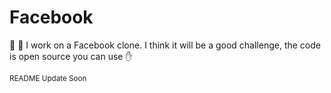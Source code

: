 # Facebook
:robot: :rocket: I work on a Facebook clone. I think it will be a good challenge, the code is open source you can use :hand:

<small>README Update Soon</small>
